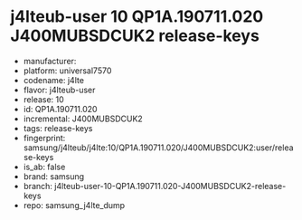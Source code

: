 # j4lteub-user 10 QP1A.190711.020 J400MUBSDCUK2 release-keys
- manufacturer: 
- platform: universal7570
- codename: j4lte
- flavor: j4lteub-user
- release: 10
- id: QP1A.190711.020
- incremental: J400MUBSDCUK2
- tags: release-keys
- fingerprint: samsung/j4lteub/j4lte:10/QP1A.190711.020/J400MUBSDCUK2:user/release-keys
- is_ab: false
- brand: samsung
- branch: j4lteub-user-10-QP1A.190711.020-J400MUBSDCUK2-release-keys
- repo: samsung_j4lte_dump
